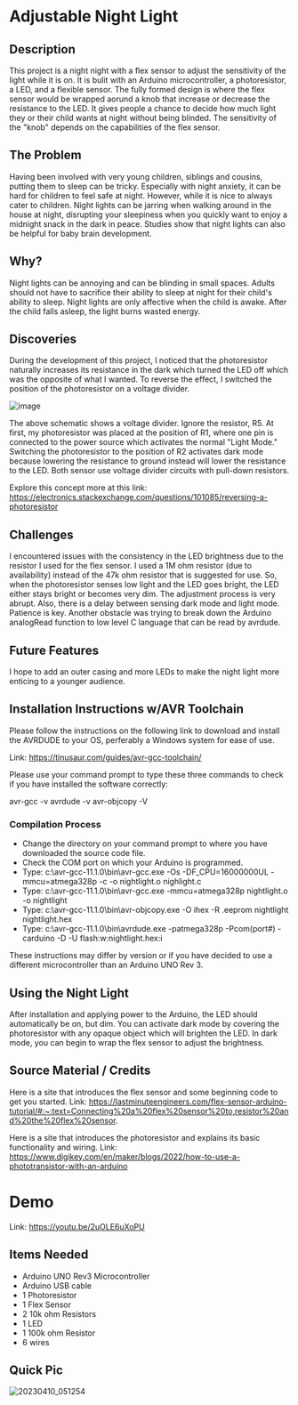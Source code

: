 # Adjustable Night Light

## Description
This project is a night night with a flex sensor to adjust the sensitivity of the light while it is on. It is bulit with an Arduino microcontroller, a photoresistor, a LED, and a flexible sensor. The fully formed design is where the flex sensor would be wrapped aorund a knob that increase or decrease the resistance to the LED. It gives people a chance to decide how much light they or their child wants at night without being blinded. The sensitivity of the "knob" depends on the capabilities of the flex sensor.

## The Problem
Having been involved with very young children, siblings and cousins, putting them to sleep can be tricky. Especially with night anxiety, it can be hard for children to feel safe at night. However, while it is nice to always cater to children. Night lights can be jarring when walking around in the house at night, disrupting your sleepiness when you quickly want to enjoy a midnight snack in the dark in peace. Studies show that night lights can also be helpful for baby brain development.

## Why?
Night lights can be annoying and can be blinding in small spaces. Adults should not have to sacrifice their ability to sleep at night for their child's ability to sleep. Night lights are only affective when the child is awake. After the child falls asleep, the light burns wasted energy.

## Discoveries
During the development of this project, I noticed that the photoresistor naturally increases its resistance in the dark which turned the LED off which was the opposite of what I wanted. To reverse the effect, I switched the position of the photoresistor on a voltage divider.

![image](https://user-images.githubusercontent.com/89606106/230819907-536d9c49-3027-49b1-a75f-3c756ead0d1e.png)

The above schematic shows a voltage divider. Ignore the resistor, R5. At first, my photoresistor was placed at the position of R1, where one pin is connected to the power source which activates the normal "Light Mode." Switching the photoresistor to the position of R2 activates dark mode because lowering the resistance to ground instead will lower the resistance to the LED. Both sensor use voltage divider circuits with pull-down resistors.

Explore this concept more at this link: https://electronics.stackexchange.com/questions/101085/reversing-a-photoresistor

## Challenges
I encountered issues with the consistency in the LED brightness due to the resistor I used for the flex sensor. I used a 1M ohm resistor (due to availability) instead of the 47k ohm resistor that is suggested for use. So, when the photoresistor senses low light and the LED goes bright, the LED either stays bright or becomes very dim. The adjustment process is very abrupt. Also, there is a delay between sensing dark mode and light mode. Patience is key. Another obstacle was trying to break down the Arduino analogRead function to low level C language that can be read by avrdude.

## Future Features
I hope to add an outer casing and more LEDs to make the night light more enticing to a younger audience.

## Installation Instructions w/AVR Toolchain
Please follow the instructions on the following link to download and install the AVRDUDE to your OS, perferably a Windows system for ease of use.

Link: https://tinusaur.com/guides/avr-gcc-toolchain/

Please use your command prompt to type these three commands to check if you have installed the software correctly:

avr-gcc -v
avrdude -v
avr-objcopy -V

### Compilation Process
* Change the directory on your command prompt to where you have downloaded the source code file.
* Check the COM port on which your Arduino is programmed.
* Type: c:\avr-gcc-11.1.0\bin\avr-gcc.exe -Os -DF_CPU=16000000UL -mmcu=atmega328p -c -o nightlight.o nighlight.c
* Type: c:\avr-gcc-11.1.0\bin\avr-gcc.exe -mmcu=atmega328p nightlight.o -o nightlight
* Type: c:\avr-gcc-11.1.0\bin\avr-objcopy.exe -O ihex -R .eeprom nightlight nightlight.hex
* Type: c:\avr-gcc-11.1.0\bin\avrdude.exe -patmega328p -Pcom(port#) -carduino -D -U flash:w:nightlight.hex:i

These instructions may differ by version or if you have decided to use a different microcontroller than an Arduino UNO Rev 3.

## Using the Night Light
After installation and applying power to the Arduino, the LED should automatically be on, but dim. You can activate dark mode by covering the photoresistor with any opaque object which will brighten the LED. In dark mode, you can begin to wrap the flex sensor to adjust the brightness.

## Source Material / Credits
Here is a site that introduces the flex sensor and some beginning code to get you started.
Link: https://lastminuteengineers.com/flex-sensor-arduino-tutorial/#:~:text=Connecting%20a%20flex%20sensor%20to,resistor%20and%20the%20flex%20sensor.

Here is a site that introduces the photoresistor and explains its basic functionality and wiring.
Link: https://www.digikey.com/en/maker/blogs/2022/how-to-use-a-phototransistor-with-an-arduino

# Demo
Link: https://youtu.be/2uOLE6uXoPU

## Items Needed
* Arduino UNO Rev3 Microcontroller
* Arduino USB cable
* 1 Photoresistor
* 1 Flex Sensor
* 2 10k ohm Resistors
* 1 LED
* 1 100k ohm Resistor
* 6 wires

## Quick Pic
![20230410_051254](https://user-images.githubusercontent.com/89606106/230872110-2a5a1332-44a5-4360-b48f-2ee5660aeb13.jpg)
